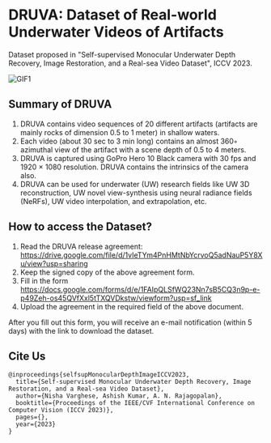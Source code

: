 # DRUVA: Dataset of Real-world Underwater Videos of Artifacts
Dataset proposed in "Self-supervised Monocular Underwater Depth Recovery, Image Restoration, and a Real-sea Video Dataset", ICCV 2023.


![GIF1](https://github.com/nishavarghese15/DRUVA--Dataset-of-Real-world-Underwater-Videos-of-Artifacts-/assets/93310210/deb2e5da-e283-42da-bb73-9fe7247b4d73)

## Summary of DRUVA
1. DRUVA contains video sequences of 20 different artifacts (artifacts are mainly rocks of dimension 0.5 to 1 meter) in shallow waters.
1. Each video (about 30 sec to 3 min long) contains an almost 360◦ azimuthal view of the artifact with a scene depth of 0.5 to 4 meters.
1. DRUVA is captured using GoPro Hero 10 Black camera with 30 fps and 1920 × 1080 resolution. DRUVA contains the intrinsics of the camera also.
1. DRUVA can be used for underwater (UW) research fields like UW 3D reconstruction, UW novel view-synthesis using neural radiance fields (NeRFs), UW video interpolation, and extrapolation, etc.


## How to access the Dataset?
1. Read the DRUVA release agreement: https://drive.google.com/file/d/1vIeTYm4PnHMtNbYcrvoQ5adNauP5Y8Xu/view?usp=sharing
1. Keep the signed copy of the above agreement form.
1. Fill in the form https://docs.google.com/forms/d/e/1FAIpQLSfWQ23Nn7sB5CQ3n9p-e-p49Zeh-os45QVfXxl5tTXQVDkstw/viewform?usp=sf_link
1. Upload the agreement in the required field of the above document.

After you fill out this form, you will receive an e-mail notification (within 5 days) with the link to download the dataset.

## Cite Us
```
@inproceedings{selfsupMonocularDepthImageICCV2023,
  title={Self-supervised Monocular Underwater Depth Recovery, Image Restoration, and a Real-sea Video Dataset},
  author={Nisha Varghese, Ashish Kumar, A. N. Rajagopalan},
  booktitle={Proceedings of the IEEE/CVF International Conference on Computer Vision (ICCV 2023)},
  pages={},
  year={2023}
}
```
